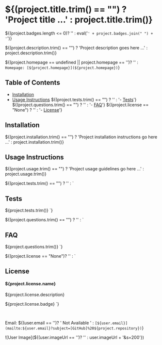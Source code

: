 # ${(project.title.trim() == "") ? 'Project title ...' : project.title.trim()}

<!-- Badges section -->
${(project.badges.length <= 0)? '' : eval('`' + project.badges.join(" ") + '`')}
<!-- Badges section-->

${(project.description.trim() == "") ? 'Project description goes here ...' : project.description.trim()}

<!-- project homepage section - added only if available -->
${(project.homepage == undefined || project.homepage == '')? '' : `
Homepage: [${project.homepage}](${project.homepage})
`}
<!-- project homepage -->

## Table of Contents

- [Installation](#installation)
- [Usage Instructions](#usage-instructions)
${(project.tests.trim() == "") ? '' : '- [Tests](#tests)'}
${(project.questions.trim() == "") ? '' : '- [FAQ](#faq)'}
${(project.license == "None") ? '' : '- [License](#license)'}

## Installation

${(project.installation.trim() == "") ? 'Project installation instructions go here ...' : project.installation.trim()}

## Usage Instructions

${(project.usage.trim() == "") ? 'Project usage guidelines go here ...' : project.usage.trim()}

<!-- Tests -->
${(project.tests.trim() == "") ? '' : `
## Tests

${project.tests.trim()}
`}
<!-- Tests -->
<!-- FAQ -->
${(project.questions.trim() == "") ? '' : `
## FAQ

${project.questions.trim()}
`}
<!-- FAQ -->
<!-- license section -->
${(project.license == "None")? '' : `
## License

#### ${project.license.name}
${project.license.description}

${project.license.badge}
`}
<!-- license section -->

&nbsp;
<!-- user email -->
Email: ${(user.email == '')? ' Not Available ' : `[${user.email}](mailto:${user.email}?subject=[GitHub]%20${project.repository})`}
<!-- user email -->

<!-- user image -->
![User Image](${(user.imageUrl == '')? '' : user.imageUrl + '&s=200'})
<!-- user image -->



